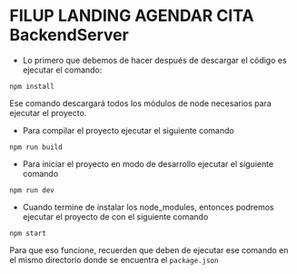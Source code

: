 # FILUP LANDING AGENDAR CITA BackendServer

* Lo primero que debemos de hacer después de descargar el código es ejecutar el comando:

```
npm install
```
Ese comando descargará todos los módulos de node necesarios para ejecutar el proyecto.

* Para compilar el proyecto ejecutar el siguiente comando

```
npm run build
```

* Para iniciar el proyecto en modo de desarrollo ejecutar el siguiente comando

```
npm run dev
```

* Cuando termine de instalar los node_modules, entonces podremos ejecutar el proyecto de con el siguiente comando

```
npm start
```
Para que eso funcione, recuerden que deben de ejecutar ese comando en el mismo directorio donde se encuentra el ```package.json```